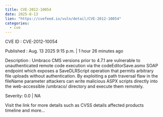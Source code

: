 ```yaml
--- 
title: CVE-2012-10054
date: 2025-8-13
lien: "https://cvefeed.io/vuln/detail/CVE-2012-10054"
categories:
  - cve
---
```


CVE ID : CVE-2012-10054

Published :  Aug. 13
2025
9:15 p.m. | 1 hour
26 minutes ago

Description : Umbraco CMS versions prior to 4.7.1 are vulnerable to unauthenticated remote code execution via the codeEditorSave.asmx SOAP endpoint
which exposes a SaveDLRScript operation that permits arbitrary file uploads without authentication. By exploiting a path traversal flaw in the fileName parameter
attackers can write malicious ASPX scripts directly into the web-accessible /umbraco/ directory and execute them remotely.

Severity: 0.0 | NA

Visit the link for more details
such as CVSS details
affected products
timeline
and more...
